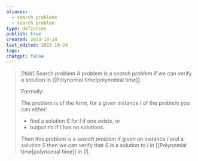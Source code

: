 ```yaml
---
aliases:
  - search problems
  - search problem
type: defintion
publish: true
created: 2023-10-24
last_edited: 2023-10-24
tags: 
chatgpt: false
---
```

>[!tldr] Search problem
>A problem is a *search problem* if we can verify a solution in [[Polynomial time|polynomial time]]. 
>
>Formally:
>
>The problem is of the form, for a given instance $I$ of the problem you can either:
>- find a solution $S$ for $I$ if one exists, or
>- output no if $I$ has no solutions.
>
>Then this problem is a *search problem* if given an instance $I$ and a solution $S$ then we can verify that $S$ is a solution to $I$ in [[Polynomial time|polynomial time]] in $\vert I \vert$. 

